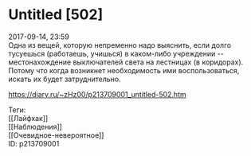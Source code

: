 Untitled [502]
===============

   
 2017-09-14, 23:59   
  Одна из вещей, которую непременно надо выяснить, если долго тусуешься (работаешь, учишься) в каком-либо учреждении -- местонахождение выключателей света на лестницах (в коридорах). Потому что когда возникнет необходимость ими воспользоваться, искать их будет затруднительно.   
    
 <https://diary.ru/~zHz00/p213709001_untitled-502.htm>   
   
 Теги:   
 [[Лайфхак]]   
 [[Наблюдения]]   
 [[Очевидное-невероятное]]   
 ID: p213709001